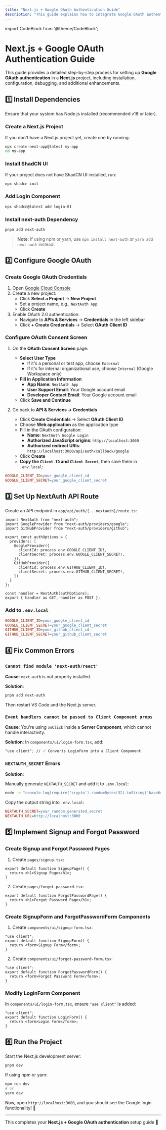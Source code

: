 ```yaml
---
title: "Next.js + Google OAuth Authentication Guide"
description: "This guide explains how to integrate Google OAuth authentication into a Next.js project."
---
```


import CodeBlock from '@theme/CodeBlock';

# Next.js + Google OAuth Authentication Guide

This guide provides a detailed step-by-step process for setting up **Google OAuth authentication** in a **Next.js** project, including installation, configuration, debugging, and additional enhancements.

## 1️⃣ Install Dependencies

Ensure that your system has Node.js installed (recommended v18 or later).

### Create a Next.js Project

If you don't have a Next.js project yet, create one by running:

```sh
npx create-next-app@latest my-app
cd my-app
```

### Install ShadCN UI

If your project does not have ShadCN UI installed, run:

```sh
npx shadcn init
```

### Add Login Component

```sh
npx shadcn@latest add login-01
```

### Install next-auth Dependency

```sh
pnpm add next-auth
```

> **Note**: If using npm or yarn, use `npm install next-auth` or `yarn add next-auth` instead.

## 2️⃣ Configure Google OAuth

### Create Google OAuth Credentials

1. Open [Google Cloud Console](https://console.cloud.google.com/)
2. Create a new project:
   - Click **Select a Project** → **New Project**
   - Set a project name, e.g., `NextAuth App`
   - Click **Create**
3. Enable OAuth 2.0 authentication:
   - Navigate to **APIs & Services** → **Credentials** in the left sidebar
   - Click **+ Create Credentials** → Select **OAuth Client ID**

### Configure OAuth Consent Screen

1. On the **OAuth Consent Screen** page:
   - **Select User Type**
     - If it's a personal or test app, choose `External`
     - If it's for internal organizational use, choose `Internal` (Google Workspace only)
   - **Fill in Application Information**
     - **App Name**: `NextAuth App`
     - **User Support Email**: Your Google account email
     - **Developer Contact Email**: Your Google account email
   - Click **Save and Continue**

2. Go back to **API & Services → Credentials**
   - Click **Create Credentials** → Select **OAuth Client ID**
   - Choose **Web application** as the application type
   - Fill in the OAuth configuration:
     - **Name**: `NextAuth Google Login`
     - **Authorized JavaScript origins**: `http://localhost:3000`
     - **Authorized redirect URIs**: `http://localhost:3000/api/auth/callback/google`
   - Click **Create**
   - **Copy the `Client ID` and `Client Secret`**, then save them in `.env.local`:

```ini
GOOGLE_CLIENT_ID=your_google_client_id
GOOGLE_CLIENT_SECRET=your_google_client_secret
```

## 3️⃣ Set Up NextAuth API Route

Create an API endpoint in `app/api/auth/[...nextauth]/route.ts`:

```tsx
import NextAuth from "next-auth";
import GoogleProvider from "next-auth/providers/google";
import GitHubProvider from "next-auth/providers/github";

export const authOptions = {
  providers: [
    GoogleProvider({
      clientId: process.env.GOOGLE_CLIENT_ID!,
      clientSecret: process.env.GOOGLE_CLIENT_SECRET!,
    }),
    GitHubProvider({
      clientId: process.env.GITHUB_CLIENT_ID!,
      clientSecret: process.env.GITHUB_CLIENT_SECRET!,
    })
  ]
};

const handler = NextAuth(authOptions);
export { handler as GET, handler as POST };
```

### Add to `.env.local`

```ini
GOOGLE_CLIENT_ID=your_google_client_id
GOOGLE_CLIENT_SECRET=your_google_client_secret
GITHUB_CLIENT_ID=your_github_client_id
GITHUB_CLIENT_SECRET=your_github_client_secret
```

## 4️⃣ Fix Common Errors

### `Cannot find module 'next-auth/react'`

**Cause**: `next-auth` is not properly installed.

**Solution**:

```sh
pnpm add next-auth
```

Then restart VS Code and the Next.js server.

### `Event handlers cannot be passed to Client Component props`

**Cause**: You're using `onClick` inside a **Server Component**, which cannot handle interactivity.

**Solution**:
In `components/ui/login-form.tsx`, add:

```tsx
"use client"; // ✅ Converts LoginForm into a Client Component
```

### `NEXTAUTH_SECRET` Errors

**Solution**:

Manually generate `NEXTAUTH_SECRET` and add it to `.env.local`:

```sh
node -e "console.log(require('crypto').randomBytes(32).toString('base64'))"
```

Copy the output string into `.env.local`:

```ini
NEXTAUTH_SECRET=your_random_generated_secret
NEXTAUTH_URL=http://localhost:3000
```

## 5️⃣ Implement Signup and Forgot Password

### Create Signup and Forgot Password Pages

1. Create `pages/signup.tsx`:

```tsx
export default function SignupPage() {
  return <h1>Signup Page</h1>;
}
```

2. Create `pages/forgot-password.tsx`:

```tsx
export default function ForgotPasswordPage() {
  return <h1>Forgot Password Page</h1>;
}
```

### Create SignupForm and ForgotPasswordForm Components

1. Create `components/ui/signup-form.tsx`:

```tsx
"use client";
export default function SignupForm() {
  return <form>Signup Form</form>;
}
```

2. Create `components/ui/forgot-password-form.tsx`:

```tsx
"use client";
export default function ForgotPasswordForm() {
  return <form>Forgot Password Form</form>;
}
```

### Modify LoginForm Component

In `components/ui/login-form.tsx`, ensure `"use client"` is added:

```tsx
"use client";
export default function LoginForm() {
  return <form>Login Form</form>;
}
```

## 6️⃣ Run the Project

Start the Next.js development server:

```sh
pnpm dev
```

If using npm or yarn:

```sh
npm run dev
# or
yarn dev
```

Now, open `http://localhost:3000`, and you should see the Google login functionality! 🚀

---

This completes your **Next.js + Google OAuth authentication** setup guide 🎉
